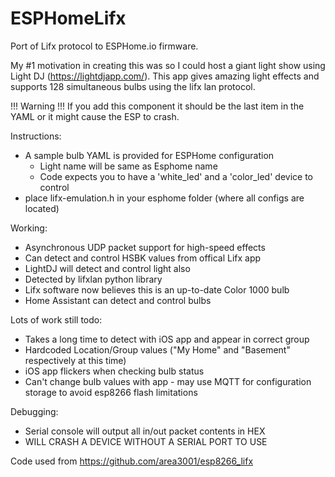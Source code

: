 # ESPHomeLifx
Port of Lifx protocol to ESPHome.io firmware.

My #1 motivation in creating this was so I could host a giant light show using Light DJ (https://lightdjapp.com/).  This app gives amazing light effects and supports 128 simultaneous bulbs using the lifx lan protocol.  

!!! Warning !!!
If you add this component it should be the last item in the YAML or it might cause the ESP to crash.

Instructions:

- A sample bulb YAML is provided for ESPHome configuration
  - Light name will be same as Esphome name
  - Code expects you to have a 'white_led' and a 'color_led' device to control
- place lifx-emulation.h in your esphome folder (where all configs are located)

Working:

- Asynchronous UDP packet support for high-speed effects
- Can detect and control HSBK values from offical Lifx app
- LightDJ will detect and control light also
- Detected by lifxlan python library
- Lifx software now believes this is an up-to-date Color 1000 bulb
- Home Assistant can detect and control bulbs

Lots of work still todo:

- Takes a long time to detect with iOS app and appear in correct group
- Hardcoded Location/Group values ("My Home" and "Basement" respectively at this time)
- iOS app flickers when checking bulb status
- Can't change bulb values with app - may use MQTT for configuration storage to avoid esp8266 flash limitations


Debugging:

- Serial console will output all in/out packet contents in HEX
- WILL CRASH A DEVICE WITHOUT A SERIAL PORT TO USE

Code used from https://github.com/area3001/esp8266_lifx
